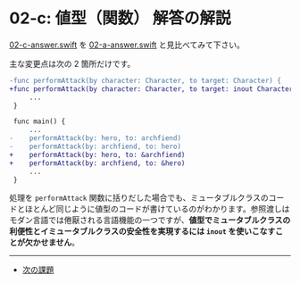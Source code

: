 # 02-c: 値型（関数） 解答の解説

[02-c-answer.swift](02-c-answer.swift) を [02-a-answer.swift](02-a-answer.swift) と見比べてみて下さい。

主な変更点は次の 2 箇所だけです。

```diff
-func performAttack(by character: Character, to target: Character) {
+func performAttack(by character: Character, to target: inout Character) {
     ...
 }
```

```diff
 func main() {
     ...
-    performAttack(by: hero, to: archfiend)
-    performAttack(by: archfiend, to: hero)
+    performAttack(by: hero, to: &archfiend)
+    performAttack(by: archfiend, to: &hero)
     ...
 }
```

処理を `performAttack` 関数に括りだした場合でも、ミュータブルクラスのコードとほとんど同じように値型のコードが書けているのがわかります。参照渡しはモダン言語では倦厭される言語機能の一つですが、**値型でミュータブルクラスの利便性とイミュータブルクラスの安全性を実現するには `inout` を使いこなすことが欠かせません**。

---

- [次の課題](03-a.md)
